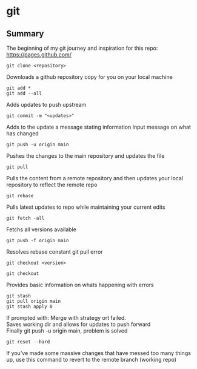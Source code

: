 # git

## Summary
The beginning of my git journey and inspiration for this repo: https://pages.github.com/

```git
git clone <repository>
```
Downloads a github repository copy for you on your local machine

```git
git add *
git add --all
```
Adds updates to push upstream

```git
git commit -m "<updates>"
```
Adds to the update a message stating information
Input message on what has changed

```git
git push -u origin main
```
Pushes the changes to the main repository and updates the file

```git
git pull
```
Pulls the content from a remote repository and then updates your local repository to reflect the remote repo

```git
git rebase 
```
Pulls latest updates to repo while maintaining your current edits


```git
git fetch -all
```
Fetchs all versions available

```git
git push -f origin main
```
Resolves rebase constant git pull error

```git
git checkout <version>
```

```git
git checkout
```
Provides basic information on whats happening with errors

```git
git stash
git pull origin main
git stash apply 0
```
If prompted with: Merge with strategy ort failed.
<br>
Saves working dir and allows for updates to push forward
<br>
Finally git push -u origin main, problem is solved

```git
git reset --hard
```
If you've made some massive changes that have messed too many things up, use this command to revert to the remote branch (working repo)
